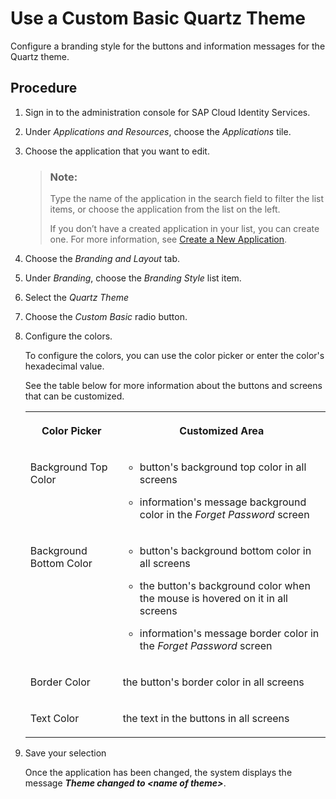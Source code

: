 <!-- loio342ae24aefa64be49ae7cd8534cd9214 -->

# Use a Custom Basic Quartz Theme

Configure a branding style for the buttons and information messages for the Quartz theme.



## Procedure

1.  Sign in to the administration console for SAP Cloud Identity Services.

2.  Under *Applications and Resources*, choose the *Applications* tile.

3.  Choose the application that you want to edit.

    > ### Note:  
    > Type the name of the application in the search field to filter the list items, or choose the application from the list on the left.
    > 
    > If you don’t have a created application in your list, you can create one. For more information, see [Create a New Application](create-a-new-application-0d4b255.md).

4.  Choose the *Branding and Layout* tab.

5.  Under *Branding*, choose the *Branding Style* list item.

6.  Select the *Quartz Theme*

7.  Choose the *Custom Basic* radio button.

8.  Configure the colors.

    To configure the colors, you can use the color picker or enter the color's hexadecimal value.

    See the table below for more information about the buttons and screens that can be customized.


    <table>
    <tr>
    <th valign="top">

    Color Picker
    
    </th>
    <th valign="top">

    Customized Area
    
    </th>
    </tr>
    <tr>
    <td valign="top">
    
    Background Top Color
    
    </td>
    <td valign="top">
    
    -   button's background top color in all screens

    -   information's message background color in the *Forget Password* screen


    
    </td>
    </tr>
    <tr>
    <td valign="top">
    
    Background Bottom Color
    
    </td>
    <td valign="top">
    
    -   button's background bottom color in all screens

    -   the button's background color when the mouse is hovered on it in all screens
    -   information's message border color in the *Forget Password* screen


    
    </td>
    </tr>
    <tr>
    <td valign="top">
    
    Border Color
    
    </td>
    <td valign="top">
    
    the button's border color in all screens
    
    </td>
    </tr>
    <tr>
    <td valign="top">
    
    Text Color
    
    </td>
    <td valign="top">
    
    the text in the buttons in all screens
    
    </td>
    </tr>
    </table>
    
9.  Save your selection

    Once the application has been changed, the system displays the message ***Theme changed to <name of theme\>***.


